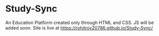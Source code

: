 # Study-Sync
An Education Platform created only through HTML and CSS. 
JS will be added soon.
Site is live at https://rohitroy20786.github.io/Study-Sync/

